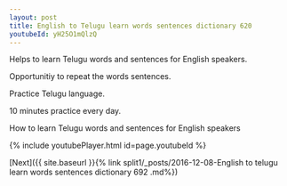 ```yaml
---
layout: post
title: English to Telugu learn words sentences dictionary 620 
youtubeId: yH25O1mQlzQ
---
```

 
 
Helps to learn Telugu words and sentences for English speakers.

Opportunitiy to repeat the words sentences. 

Practice Telugu language. 
 
10 minutes practice every day. 
 
How to learn Telugu words and sentences for English speakers 
 
{% include youtubePlayer.html id=page.youtubeId %}
 
 
[Next]({{ site.baseurl }}{% link  split1/_posts/2016-12-08-English to telugu learn words sentences dictionary 692 .md%})
 

